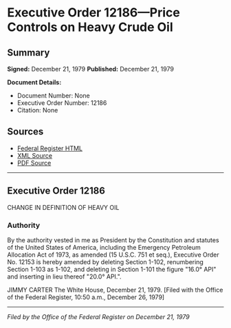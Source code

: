 # Executive Order 12186—Price Controls on Heavy Crude Oil

## Summary

**Signed:** December 21, 1979
**Published:** December 21, 1979

**Document Details:**
- Document Number: None
- Executive Order Number: 12186
- Citation: None

## Sources
- [Federal Register HTML](https://www.presidency.ucsb.edu/documents/executive-order-12186-price-controls-heavy-crude-oil)
- [XML Source](None)
- [PDF Source](None)

---

## Executive Order 12186

CHANGE IN DEFINITION OF HEAVY OIL
### Authority

By the authority vested in me as President by the Constitution and statutes of the United States of America, including the Emergency Petroleum Allocation Act of 1973, as amended (15 U.S.C. 751 et seq.), Executive Order No. 12153 is hereby amended by deleting Section 1-102, renumbering Section 1-103 as 1-102, and deleting in Section 1-101 the figure "16.0° API" and inserting in lieu thereof "20.0° API.".

JIMMY CARTER
The White House,
December 21, 1979.
[Filed with the Office of the Federal Register, 10:50 a.m., December 26, 1979]

---

*Filed by the Office of the Federal Register on December 21, 1979*
